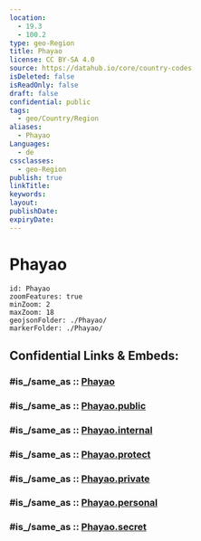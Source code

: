 ```yaml
---
location:
  - 19.3
  - 100.2
type: geo-Region
title: Phayao
license: CC BY-SA 4.0
source: https://datahub.io/core/country-codes
isDeleted: false
isReadOnly: false
draft: false
confidential: public
tags:
  - geo/Country/Region
aliases:
  - Phayao
Languages:
  - de
cssclasses:
  - geo-Region
publish: true
linkTitle:
keywords:
layout:
publishDate:
expiryDate:
---
```


# Phayao

```leaflet
id: Phayao
zoomFeatures: true 
minZoom: 2 
maxZoom: 18
geojsonFolder: ./Phayao/
markerFolder: ./Phayao/
```


## Confidential Links & Embeds: 

### #is_/same_as :: [Phayao](/_Standards/Earth/Continent/Asia/Asia~South~East/Thailand/Provinces~Thailand/Phayao.md) 

### #is_/same_as :: [Phayao.public](/_public/Earth/Continent/Asia/Asia~South~East/Thailand/Provinces~Thailand/Phayao.public.md) 

### #is_/same_as :: [Phayao.internal](/_internal/Earth/Continent/Asia/Asia~South~East/Thailand/Provinces~Thailand/Phayao.internal.md) 

### #is_/same_as :: [Phayao.protect](/_protect/Earth/Continent/Asia/Asia~South~East/Thailand/Provinces~Thailand/Phayao.protect.md) 

### #is_/same_as :: [Phayao.private](/_private/Earth/Continent/Asia/Asia~South~East/Thailand/Provinces~Thailand/Phayao.private.md) 

### #is_/same_as :: [Phayao.personal](/_personal/Earth/Continent/Asia/Asia~South~East/Thailand/Provinces~Thailand/Phayao.personal.md) 

### #is_/same_as :: [Phayao.secret](/_secret/Earth/Continent/Asia/Asia~South~East/Thailand/Provinces~Thailand/Phayao.secret.md)

